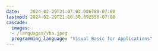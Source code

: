 ```yaml
---
date:    2024-02-29T21:07:03.006780-07:00
lastmod: 2024-02-29T21:20:30.692556-07:00
cascade:
  images:
  - /languages/vba.jpeg
  programming_language: "Visual Basic for Applications"
---
```

